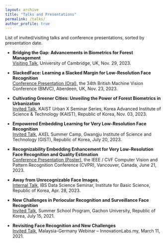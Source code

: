 ```yaml
---
layout: archive
title: "Talks and Presentations"
permalink: /talks/
author_profile: true
---
```


List of invited/visiting talks and conference presentations, sorted by presentation date.

+ **Bridging the Gap: Advancements in Biometrics for Forest Management**<br>
  <u>Visiting Talk</u>, University of Cambridge, UK, Nov. 29, 2023.

+ **SlackedFace: Learning a Slacked Margin for Low-Resolution Face Recognition**<br>
  <u>Conference Presentation (Oral)</u>, the 34th British Machine Vision Conference (BMVC), Aberdeen, UK, Nov. 23, 2023. 

+ **Cultivating Greener Cities: Unveiling the Power of Forest Biometrics in Urbanization**<br>
  <u>Invited Talk</u>, KAIST Urban X Seminar Series, Korea Advanced Institute of Science & Technology (KAIST), Republic of Korea, Nov. 03, 2023.

+ **Empowered Embedding Learning for Very Low-Resolution Face Recognition**<br>
  <u>Invited Talk</u>, AXEL Summer Camp, Gwangju Institute of Science and Technology (GIST), Republic of Korea, July 20, 2023.

+ **Recognizability Embedding Enhancement for Very Low-Resolution Face Recognition and Quality Estimation**<br>
  <u>Conference Presentation (Poster)</u>, the IEEE / CVF Computer Vision and Pattern Recognition Conference (CVPR), Vancouver, Canada, June 21, 2023.

+ **Away from Unrecognizable Face Images**,<br>
  <u>Internal Talk</u>, IBS Data Science Seminar, Institute for Basic Science, Republic of Korea, Apr. 28, 2023.

+ **New Challenges in Periocular Recognition and Surveillance Face Recognition**<br>
  <u>Invited Talk</u>, Summer School Program, Gachon University, Republic of Korea, July 15, 2021.
  
+ **Revisiting Face Recognition and New Challenges**<br>
  <u>Invited Talk</u>, Malaysia-Germany Webinar – InnovationLabs.my, March 11, 2021.
 

